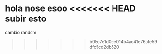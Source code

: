 hola 
nose esoo
<<<<<<< HEAD
subir esto
=======
cambio random
>>>>>>> b05c7e1d0ee014b4ac41e76bfe59dfc5cd2db520
